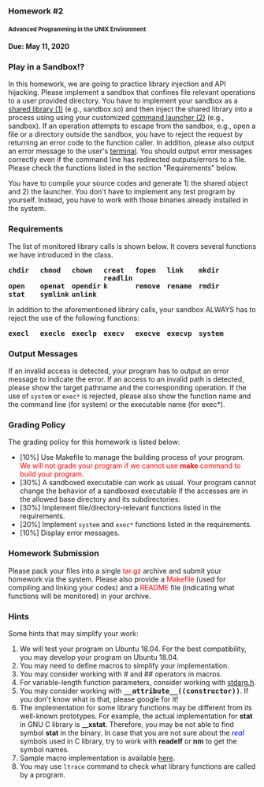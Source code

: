 
<!DOCTYPE html>
<html lang="en">
<!-- header -->
<head>
<meta charset="utf-8">
<meta http-equiv="X-UA-Compatible" content="IE=edge">
<meta name="viewport" content="width=device-width, initial-scale=1">
<!-- The above 3 meta tags *must* come first in the head; any other head content must come *after* these tags -->
<!--<link rel="icon" href="favicon.ico"/>-->
<!-- bootstrap -->
<link rel="stylesheet" href="https://maxcdn.bootstrapcdn.com/bootstrap/3.3.6/css/bootstrap.min.css" integrity="sha384-1q8mTJOASx8j1Au+a5WDVnPi2lkFfwwEAa8hDDdjZlpLegxhjVME1fgjWPGmkzs7" crossorigin="anonymous"/>
<link rel="stylesheet" href="https://maxcdn.bootstrapcdn.com/bootstrap/3.3.6/css/bootstrap-theme.min.css" integrity="sha384-fLW2N01lMqjakBkx3l/M9EahuwpSfeNvV63J5ezn3uZzapT0u7EYsXMjQV+0En5r" crossorigin="anonymous"/>
<!-- IE10 viewport hack for Surface/desktop Windows 8 bug -->
<link href="/~chuang/lib/theme/ie10-viewport-bug-workaround.css" rel="stylesheet"/>
<!-- font awesome -->
<link rel="stylesheet" href="https://maxcdn.bootstrapcdn.com/font-awesome/4.5.0/css/font-awesome.min.css">
<!-- custom bootstrap theme -->
<link href="/~chuang/lib/theme/theme.css" rel="stylesheet">
<link href="/~chuang/lib/theme/callout.css" rel="stylesheet">
<link href="/~chuang/lib/custom.css" rel="stylesheet">
<!-- HTML5 shim and Respond.js for IE8 support of HTML5 elements and media queries -->
<!--[if lt IE 9]>
  <script src="https://oss.maxcdn.com/html5shiv/3.7.2/html5shiv.min.js"></script>
  <script src="https://oss.maxcdn.com/respond/1.4.2/respond.min.js"></script>
<![endif]-->
<style></style>
<title>Chun-Ying Huang</title>
<style>
code {
	margin: 8px 0;
	white-space: pre;
	display: block;
}
.term {
	font-family: monospace;
	font-weight: bold;
	display: inline-block;
	width: 12%;
}
.texttt {
	font-family: monospace;
	font-weight: bold;
}
em {
	color: blue;
}
</style>
</head>
<!-- body -->
<body role="document">
<!-- main body -->
<div class="container theme-showcase" role="main">

<h3>Homework #2</h3>
<h4><small>Advanced Programming in the UNIX Environment</small></h4>

<h4>Due: May 11, 2020</h4>

<h3>Play in a Sandbox!?</h3>

<p>In this homework, we are going to practice library injection and API hijacking. Please implement a sandbox that confines file relevant operations to a user provided directory. You have to implement your sandbox as a <u>shared library (1)</u> (e.g., sandbox.so) and then inject the shared library into a process using using your customized <u>command launcher (2)</u> (e.g., sandbox). If an operation attempts to escape from the sandbox, e.g., open a file or a directory outside the sandbox, you have to reject the request by returning an error code to the function caller. In addition, please also output an error message to the user's <u>terminal</u>. You should output error messages correctly even if the command line has redirected outputs/errors to a file. Please check the functions listed in the section "Requirements" below.</p>

<p>You have to compile your source codes and generate 1) the shared object and 2) the launcher. You don't have to implement any test program by yourself. Instead, you have to work with those binaries already installed in the system.</p>

<h3>Requirements</h3>

<p>The list of monitored library calls is shown below. It covers several functions we have introduced in the class.
<div class="term">chdir</div>
<div class="term">chmod</div>
<div class="term">chown</div>
<div class="term">creat</div>
<div class="term">fopen</div>
<div class="term">link</div>
<div class="term">mkdir</div>
<div class="term">open</div>
<div class="term">openat</div>
<div class="term">opendir</div>
<div class="term">readlink</div>
<div class="term">remove</div>
<div class="term">rename</div>
<div class="term">rmdir</div>
<div class="term">stat</div>
<div class="term">symlink</div>
<div class="term">unlink</div>
</p>

<p>In addition to the aforementioned library calls, your sandbox ALWAYS has to reject the use of the following functions:
<div class="term">execl</div>
<div class="term">execle</div>
<div class="term">execlp</div>
<div class="term">execv</div>
<div class="term">execve</div>
<div class="term">execvp</div>
<div class="term">system</div>
</p>

<h3>Output Messages</h3>

<p>If an invalid access is detected, your program has to output an error message to indicate the error. If an access to an invalid path is detected, please show the target pathname and the corresponding operation. If the use of <code style="display: inline">system</code> or <code style="display: inline">exec*</code> is rejected, please also show the function name and the command line (for system) or the executable name (for exec*).
</p>

<h3>Grading Policy</h3>

<p>The grading policy for this homework is listed below:
<ul>
<li>[10%] Use Makefile to manage the building process of your program. <span style="color:red">We will not grade your program if we cannot use <b>make</b> command to build your program.</span></li>
<li>[30%] A sandboxed executable can work as usual. Your program cannot change the behavior of a sandboxed executable if the accesses are in the allowed base directory and its subdirectories.</li>
<li>[30%] Implement file/directory-relevant functions listed in the requirements.</li>
<li>[20%] Implement <code style="display: inline">system</code> and <code style="display: inline">exec*</code> functions listed in the requirements.</li>
<li>[10%] Display error messages.</li>
</ul>
</p>

<h3>Homework Submission</h3>

<p>Please pack your files into a single <span style="color: red">tar.gz</span> archive and submit your homework via the system. Please also provide a <span style="color: red">Makefile</span> (used for compiling and linking your codes) and a <span style="color: red">README</span> file (indicating what functions will be monitored) in your archive.</p>

<h3>Hints</h3>

<p>Some hints that may simplify your work:
<ol>
<li>We will test your program on Ubuntu 18.04. For the best compatibility, you may develop your program on Ubuntu 18.04.</li>
<li>You may need to define macros to simplify your implementation.</li>
<li>You may consider working with # and ## operators in macros.</li>
<li>For variable-length function parameters, consider working with <a href="http://man7.org/linux/man-pages/man0/stdarg.h.0p.html" target="_blank">stdarg.h</a>.</li>
<li>You may consider working with <span class="texttt">__attribute__((constructor))</span>. If you don't know what is that, please google for it!</li>
<li>The implementation for some library functions may be different from its well-known prototypes. For example, the actual implementation for <b>stat</b> in GNU C library is <b>__xstat</b>. Therefore, you may be not able to find symbol <b>stat</b> in the binary. In case that you are not sure about the <em>real</em> symbols used in C library, try to work with <b>readelf</b> or <b>nm</b> to get the symbol names.</li>
<li>Sample macro implementation is available <a href="macro.txt">here</a>.</li>
<li>You may use <code style="display: inline">ltrace</code> command to check what library functions are called by a program.</li>
</ol>
</p>

</footer>
<script>
  (function(i,s,o,g,r,a,m){i['GoogleAnalyticsObject']=r;i[r]=i[r]||function(){
  (i[r].q=i[r].q||[]).push(arguments)},i[r].l=1*new Date();a=s.createElement(o),
  m=s.getElementsByTagName(o)[0];a.async=1;a.src=g;m.parentNode.insertBefore(a,m)
  })(window,document,'script','//www.google-analytics.com/analytics.js','ga');

  ga('create', 'UA-75749309-1', 'auto');
  ga('send', 'pageview');

</script>
<!-- Placed at the end of the document so the pages load faster -->
<script src="https://ajax.googleapis.com/ajax/libs/jquery/1.11.3/jquery.min.js"></script>
<script src="https://maxcdn.bootstrapcdn.com/bootstrap/3.3.6/js/bootstrap.min.js" integrity="sha384-0mSbJDEHialfmuBBQP6A4Qrprq5OVfW37PRR3j5ELqxss1yVqOtnepnHVP9aJ7xS" crossorigin="anonymous"></script>
<!--<script src="lib/theme/docs.min.js"></script>-->
<!-- IE10 viewport hack for Surface/desktop Windows 8 bug -->
<script src="/~chuang/lib/theme/ie10-viewport-bug-workaround.js"></script>
</body>
</html>
